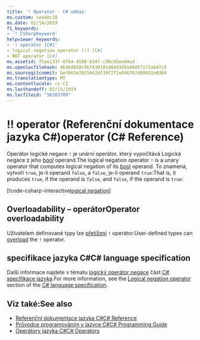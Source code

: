 ```yaml
---
title: '! Operator - C# odkaz'
ms.custom: seodec18
ms.date: 02/14/2019
f1_keywords:
- '!_CSharpKeyword'
helpviewer_keywords:
- '! operator [C#]'
- logical negation operator (!) [C#]
- NOT operator [C#]
ms.assetid: f5ae133f-8f64-4560-b34f-cd9cd5eed4ad
ms.openlocfilehash: 464bd658c9bf430191d84d3d5ad8d57173ab87c5
ms.sourcegitcommit: bef803e2025642df39f2f1e046767d89031e0304
ms.translationtype: MT
ms.contentlocale: cs-CZ
ms.lasthandoff: 02/15/2019
ms.locfileid: "56303709"
---
```

# <a name="-operator-c-reference"></a><span data-ttu-id="0db52-103">!</span><span class="sxs-lookup"><span data-stu-id="0db52-103">!</span></span> <span data-ttu-id="0db52-104">operator (Referenční dokumentace jazyka C#)</span><span class="sxs-lookup"><span data-stu-id="0db52-104">operator (C# Reference)</span></span>

<span data-ttu-id="0db52-105">Operátor logické negace `!` je unární operátor, který vypočítává Logická negace z jeho [bool](../keywords/bool.md) operand.</span><span class="sxs-lookup"><span data-stu-id="0db52-105">The logical negation operator `!` is a unary operator that computes logical negation of its [bool](../keywords/bool.md) operand.</span></span> <span data-ttu-id="0db52-106">To znamená, vytvoří `true`, je-li operand `false`, a `false`, je-li operand `true`:</span><span class="sxs-lookup"><span data-stu-id="0db52-106">That is, it produces `true`, if the operand is `false`, and `false`, if the operand is `true`:</span></span>

[!code-csharp-interactive[logical negation](~/samples/snippets/csharp/language-reference/operators/LogicalNegationExamples.cs#Example)]

## <a name="operator-overloadability"></a><span data-ttu-id="0db52-107">Overloadability – operátor</span><span class="sxs-lookup"><span data-stu-id="0db52-107">Operator overloadability</span></span>

<span data-ttu-id="0db52-108">Uživatelem definované typy lze [přetížení](../keywords/operator.md) `!` operátor.</span><span class="sxs-lookup"><span data-stu-id="0db52-108">User-defined types can [overload](../keywords/operator.md) the `!` operator.</span></span>

## <a name="c-language-specification"></a><span data-ttu-id="0db52-109">specifikace jazyka C#</span><span class="sxs-lookup"><span data-stu-id="0db52-109">C# language specification</span></span>

<span data-ttu-id="0db52-110">Další informace najdete v tématu [logický operátor negace](~/_csharplang/spec/expressions.md#logical-negation-operator) část [ C# specifikace jazyka](../language-specification/index.md).</span><span class="sxs-lookup"><span data-stu-id="0db52-110">For more information, see the [Logical negation operator](~/_csharplang/spec/expressions.md#logical-negation-operator) section of the [C# language specification](../language-specification/index.md).</span></span>

## <a name="see-also"></a><span data-ttu-id="0db52-111">Viz také:</span><span class="sxs-lookup"><span data-stu-id="0db52-111">See also</span></span>

- [<span data-ttu-id="0db52-112">Referenční dokumentace jazyka C#</span><span class="sxs-lookup"><span data-stu-id="0db52-112">C# Reference</span></span>](../index.md)
- [<span data-ttu-id="0db52-113">Průvodce programováním v jazyce C#</span><span class="sxs-lookup"><span data-stu-id="0db52-113">C# Programming Guide</span></span>](../../programming-guide/index.md)
- [<span data-ttu-id="0db52-114">Operátory jazyka C#</span><span class="sxs-lookup"><span data-stu-id="0db52-114">C# Operators</span></span>](index.md)